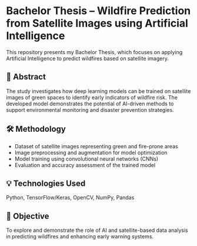 # Bachelor Thesis – Wildfire Prediction from Satellite Images using Artificial Intelligence

This repository presents my Bachelor Thesis, which focuses on applying Artificial Intelligence to predict wildfires based on satellite imagery. 

## 📘 Abstract
The study investigates how deep learning models can be trained on satellite images of green spaces to identify early indicators of wildfire risk. The developed model demonstrates the potential of AI-driven methods to support environmental monitoring and disaster prevention strategies.

## 🛠️ Methodology
- Dataset of satellite images representing green and fire-prone areas  
- Image preprocessing and augmentation for model optimization  
- Model training using convolutional neural networks (CNNs)  
- Evaluation and accuracy assessment of the trained model  

## 💡 Technologies Used
Python, TensorFlow/Keras, OpenCV, NumPy, Pandas 

## 🎯 Objective
To explore and demonstrate the role of AI and satellite-based data analysis in predicting wildfires and enhancing early warning systems.
